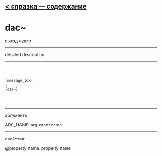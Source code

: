 [< справка — содержание](ceammc_lib.html)
---

# dac~


выход аудио

---

detailed description
<br>


---


```



[message_box(                                 
|
[dac~]


            
```

---
аргументы:

ARG_NAME: argument name<br>

---
свойства:

@property_name: property name<br>

